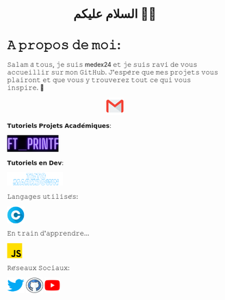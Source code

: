 <h1 align="center">السلام عليكم 👋🏼</h1>

# 𝙰 𝚙𝚛𝚘𝚙𝚘𝚜 𝚍𝚎 𝚖𝚘𝚒:

𝚂𝚊𝚕𝚊𝚖 𝚊̀ 𝚝𝚘𝚞𝚜, 𝚓𝚎 𝚜𝚞𝚒𝚜 medex24 𝚎𝚝 𝚓𝚎 𝚜𝚞𝚒𝚜 𝚛𝚊𝚟𝚒 𝚍𝚎 𝚟𝚘𝚞𝚜 𝚊𝚌𝚌𝚞𝚎𝚒𝚕𝚕𝚒𝚛 𝚜𝚞𝚛 𝚖𝚘𝚗 𝙶𝚒𝚝𝙷𝚞𝚋. 𝙹'𝚎𝚜𝚙𝚎̀𝚛𝚎 𝚚𝚞𝚎 𝚖𝚎𝚜 𝚙𝚛𝚘𝚓𝚎𝚝𝚜 𝚟𝚘𝚞𝚜 𝚙𝚕𝚊𝚒𝚛𝚘𝚗𝚝 𝚎𝚝 𝚚𝚞𝚎 𝚟𝚘𝚞𝚜 𝚢 𝚝𝚛𝚘𝚞𝚟𝚎𝚛𝚎𝚣 𝚝𝚘𝚞𝚝 𝚌𝚎 𝚚𝚞𝚒 𝚟𝚘𝚞𝚜 𝚒𝚗𝚜𝚙𝚒𝚛𝚎. 💭

<p align="center">
  <a href="mailto:medex2003@outlook.com"> <img src="image/gmail.png" height="40" /></a>

𝗧𝘂𝘁𝗼𝗿𝗶𝗲𝗹𝘀 𝗣𝗿𝗼𝗷𝗲𝘁𝘀 𝗔𝗰𝗮𝗱𝗲́𝗺𝗶𝗾𝘂𝗲𝘀:

[<img src="image/ft_printf.png" width="120">](https://42-network.notion.site/ft_printf-70523c2fe83c4091a49532bf24bc95be?pvs=4)

𝗧𝘂𝘁𝗼𝗿𝗶𝗲𝗹𝘀 𝗲𝗻 𝗗𝗲𝘃:

[<img src="image/logomd.png" width="130">](https://42-network.notion.site/Github-0fd572f2bff646db8c0198d4edf277b3?pvs=4)

𝙻𝚊𝚗𝚐𝚊𝚐𝚎𝚜 𝚞𝚝𝚒𝚕𝚒𝚜𝚎́𝚜:

<a target="blank"><img align="center" src="image/letter-c.png" alt="gautamkrishnar" height="40" width="40" /></a>


𝙴𝚗 𝚝𝚛𝚊𝚒𝚗 𝚍'𝚊𝚙𝚙𝚛𝚎𝚗𝚍𝚛𝚎...

<a target="blank"><img align="center" src="image/js.png" alt="gautamkrishnar" height="35" width="35" /></a>


𝚁𝚎́𝚜𝚎𝚊𝚞𝚡 𝚂𝚘𝚌𝚒𝚊𝚞𝚡: 

<p align="left">
<a href="https://twitter.com/heiko_leet" target="blank"><img align="center" src="image/twitter.png" alt="gautamkrishnar" height="35" width="40" /></a>
<a href="https://github.com/medex24" target="blank"><img align="center" src="image/github(1).png" alt="gautamkrishnar" height="35" width="40" /></a>
<a href="https://www.youtube.com/@medex_24" target="blank"><img align="center" src="image/youtube.png" alt="4214976" height="35" width="35" /></a>


<!--
**medex24/medex24** is a ✨ _special_ ✨ repository because its `README.md` (this file) appears on your GitHub profile.

Here are some ideas to get you started:

- 🔭 I’m currently working on ...
- 🌱 I’m currently learning ...
- 👯 I’m looking to collaborate on ...
- 🤔 I’m looking for help with ...
- 💬 Ask me about ...
- 📫 How to reach me: ...
- 😄 Pronouns: ...
- ⚡ Fun fact: ...
-->
